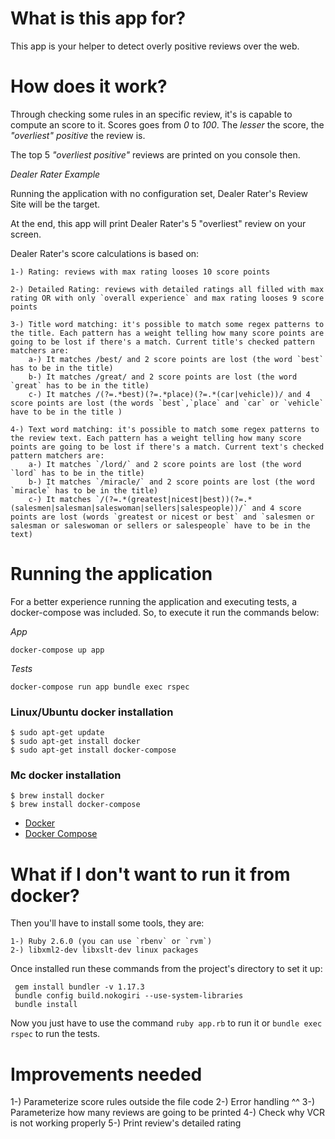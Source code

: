 # What is this app for?

This app is your helper to detect overly positive reviews over the web.

# How does it work?

Through checking some rules in an specific review, it's is capable to compute an score to it. Scores goes from *0* to *100*. The *lesser* the score, the *"overliest" positive* the review is.

The top 5 *"overliest positive"* reviews are printed on you console then.


_Dealer Rater Example_

Running the application with no configuration set, Dealer Rater's Review Site will be the target.

At the end, this app will print Dealer Rater's 5 "overliest" review on your screen.

Dealer Rater's score calculations is based on:

    1-) Rating: reviews with max rating looses 10 score points
    
    2-) Detailed Rating: reviews with detailed ratings all filled with max rating OR with only `overall experience` and max rating looses 9 score points

    3-) Title word matching: it's possible to match some regex patterns to the title. Each pattern has a weight telling how many score points are going to be lost if there's a match. Current title's checked pattern matchers are:
        a-) It matches /best/ and 2 score points are lost (the word `best` has to be in the title)
        b-) It matches /great/ and 2 score points are lost (the word `great` has to be in the title)
        c-) It matches /(?=.*best)(?=.*place)(?=.*(car|vehicle))/ and 4 score points are lost (the words `best`,`place` and `car` or `vehicle` have to be in the title )

    4-) Text word matching: it's possible to match some regex patterns to the review text. Each pattern has a weight telling how many score points are going to be lost if there's a match. Current text's checked pattern matchers are:
        a-) It matches `/lord/` and 2 score points are lost (the word `lord` has to be in the title)
        b-) It matches `/miracle/` and 2 score points are lost (the word `miracle` has to be in the title)
        c-) It matches `/(?=.*(greatest|nicest|best))(?=.*(salesmen|salesman|saleswoman|sellers|salespeople))/` and 4 score points are lost (words `greatest or nicest or best` and `salesmen or salesman or saleswoman or sellers or salespeople` have to be in the text)


# Running the application

For a better experience running the application and executing tests, a docker-compose was included. So, to execute it run the commands below:

_App_

```docker-compose up app```

_Tests_

```docker-compose run app bundle exec rspec```


### Linux/Ubuntu docker installation
```
$ sudo apt-get update
$ sudo apt-get install docker
$ sudo apt-get install docker-compose
```

### Mc docker installation
```
$ brew install docker
$ brew install docker-compose
```

- [Docker](https://docs.docker.com/engine/installation/)
- [Docker Compose](https://docs.docker.com/compose/install/#install-compose)


# What if I don't want to run it from docker?

Then you'll have to install some tools, they are:

    1-) Ruby 2.6.0 (you can use `rbenv` or `rvm`)
    2-) libxml2-dev libxslt-dev linux packages


Once installed run these commands from the project's directory to set it up:

```
 gem install bundler -v 1.17.3
 bundle config build.nokogiri --use-system-libraries
 bundle install
```

Now you just have to use the command ```ruby app.rb``` to run it or ```bundle exec rspec``` to run the tests.


# Improvements needed


1-) Parameterize score rules outside the file code
2-) Error handling ^^
3-) Parameterize how many reviews are going to be printed
4-) Check why VCR is not working properly
5-) Print review's detailed rating